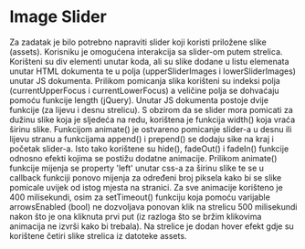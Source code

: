 # Image Slider

Za zadatak je bilo potrebno napraviti slider koji koristi priložene slike (assets). Korisniku je omogućena interakcija sa slider-om putem strelica. Korišteni su div elementi unutar koda, ali su slike dodane u listu elemenata unutar HTML dokumenta te u polja (upperSliderImages i lowerSliderImages) unutar JS dokumenta. Prilikom pomicanja slika korišteni su indeksi polja (currentUpperFocus i currentLowerFocus) a veličine polja se dohvaćaju pomoću funkcije length (jQuery). Unutar JS dokumenta postoje dvije funkcije (za lijevu i desnu strelicu). S obzirom da se slider mora pomicati za dužinu slike koja je sljedeća na redu, korištena je funkcija width() koja vraća širinu slike. Funkcijom animate() je ostvareno pomicanje slider-a u desnu ili lijevu stranu a funkcijama append() i prepend() se dodaju sike na kraj i početak slider-a. Isto tako korištene su hide(), fadeOut() i fadeIn() funkcije odnosno efekti kojima se postižu dodatne animacije. Prilikom animate() funkcije mijenja se property 'left' unutar css-a za širinu slike te se u callback funkciji ponovo mijenja za određeni broj piksela kako bi se slike pomicale uvijek od istog mjesta na stranici. Za sve animacije korišteno je 400 milisekundi, osim za setTimeout() funkciju koja pomoću varijable arrowsEnabled (bool) ne dozvoljava ponovan klik na strelicu 500 milisekundi nakon što je ona kliknuta prvi put (iz razloga što se bržim klikovima animacija ne izvrši kako bi trebala). Na strelice je dodan hover efekt gdje su korištene četiri slike strelica iz datoteke assets.
